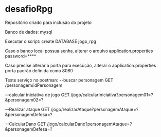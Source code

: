 # desafioRpg
Repositório criado para inclusão do projeto

Banco de dados: mysql

Executar o script: create DATABASE jogo_rpg

Caso o banco local possua senha, alterar o arquivo application.properties
password=****

Caso precise alterar a porta para execução, alterar o application.properties
porta padrão definida como 8080


Teste serviço no postman:
--buscar personagem
GET /personagem/idPersonagem

--calcular iniciativa de jogo
GET /jogo/calcularIniciativa?personagem01=?&personagem02=?

--Realizar ataque
GET /jogo/realizarAtaque?personagemAtaque=?&personagemDefesa=?

--CalcularDano
GET /jogo/calcularDano?personagemAtaque=?&personagemDefesa=?
